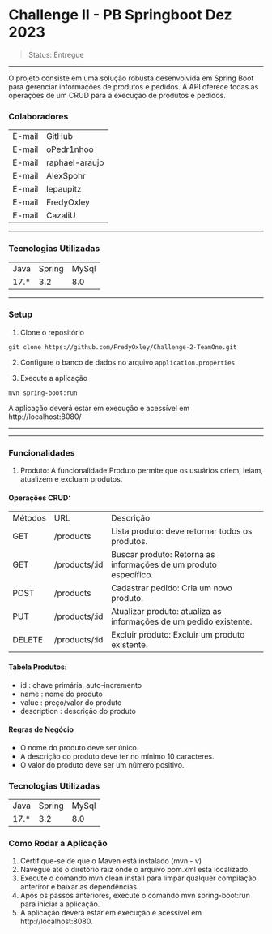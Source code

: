 # Challenge II - PB Springboot Dez 2023
> Status: Entregue
-------------------------------------------------------------------------------------------------------


O projeto consiste em uma solução robusta desenvolvida em Spring Boot para gerenciar informações de produtos e pedidos. A API oferece todas as operações de um CRUD para a execução de produtos e pedidos.

### Colaboradores

<table>
  <tr>
    <td>E-mail</td>
    <td>GitHub</td>
  </tr>
  <tr>
    <td>E-mail</td>
    <td>oPedr1nhoo</td>
  </tr>
   <tr>
    <td>E-mail</td>
    <td>raphael-araujo</td>
  </tr>
   <tr>
    <td>E-mail</td>
    <td>AlexSpohr</td>
  </tr>
   <tr>
    <td>E-mail</td>
    <td>lepaupitz</td>
  </tr>
   <tr>
    <td>E-mail</td>
    <td>FredyOxley</td>
  </tr>
    <tr>
    <td>E-mail</td>
    <td>CazaliU</td>
  </tr>
</table>

-------------------------------------------------------------------------------------------------------

### Tecnologias Utilizadas
<table>
  <tr>
    <td>Java</td>
    <td>Spring</td>
    <td>MySql</td>
  </tr>
  <tr>
    <td>17.*</td>
    <td>3.2</td>
    <td>8.0</td>
  </tr>
</table>

-------------------------------------------------------------------------------------------------------

### Setup
1. Clone o repositório
```
git clone https://github.com/FredyOxley/Challenge-2-TeamOne.git
```
2. Configure o banco de dados no arquivo `application.properties`

3. Execute a aplicação
```
mvn spring-boot:run
```
A aplicação deverá estar em execução e acessível em http://localhost:8080/

-------------------------------------------------------------------------------------------------------











-------------------------------------------------------------------------------------------------------


### Funcionalidades
1. Produto: A funcionalidade Produto permite que os usuários criem, leiam, atualizem e excluam produtos.

#### Operações CRUD:
<table>
  <tr>
    <td>Métodos</td>
    <td>URL</td>
    <td>Descrição</td>
  </tr>
  <tr>
    <td>GET</td>
    <td>/products</td>
    <td>Lista produto: deve retornar todos os produtos.
</td>
  </tr>
  <tr>
    <td>GET</td>
    <td>/products/:id</td>
    <td>Buscar produto: Retorna as informações de um produto específico.</td>
  </tr>
    </tr>
  <tr>
    <td>POST</td>
    <td>/products</td>
    <td>Cadastrar pedido: Cria um novo produto.</td>
  </tr>
    </tr>
  <tr>
    <td>PUT</td>
    <td>/products/:id</td>
    <td>Atualizar produto: atualiza as informações de um pedido existente.</td>
  </tr>
  </tr>
    <tr>
    <td>DELETE</td>
    <td>/products/:id</td>
    <td>Excluir produto: Excluir um produto existente.</td>
  </tr>
</table>

#### Tabela Produtos:
+ id : chave primária, auto-incremento
+ name : nome do produto
+ value : preço/valor do produto
+ description : descrição do produto

#### Regras de Negócio
+ O nome do produto deve ser único.
+ A descrição do produto deve ter no mínimo 10 caracteres.
+ O valor do produto deve ser um número positivo.


### Tecnologias Utilizadas
<table>
  <tr>
    <td>Java</td>
    <td>Spring</td>
    <td>MySql</td>
  </tr>
  <tr>
    <td>17.*</td>
    <td>3.2</td>
    <td>8.0</td>
  </tr>
</table>

### Como Rodar a Aplicação
1. Certifique-se de que o Maven está instalado (mvn - v)
2. Navegue até o diretório raiz onde o arquivo pom.xml está localizado.
3. Execute o comando mvn clean install para limpar qualquer compilação anteriror e baixar as dependências.
4. Após os passos anteriores, execute o comando mvn spring-boot:run para iniciar a aplicação.
5. A aplicação deverá estar em execução e acessível em http://localhost:8080.
